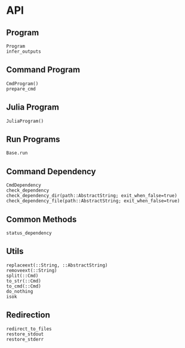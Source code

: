 # API

## Program
```@docs
Program
infer_outputs
```

## Command Program
```@docs
CmdProgram()
prepare_cmd
```

## Julia Program
```@docs
JuliaProgram()
```

## Run Programs
```@docs
Base.run
```

## Command Dependency
```@docs
CmdDependency
check_dependency
check_dependency_dir(path::AbstractString; exit_when_false=true)
check_dependency_file(path::AbstractString; exit_when_false=true)
```

## Common Methods
```@docs
status_dependency
```

## Utils
```@docs
replaceext(::String, ::AbstractString)
removeext(::String)
split(::Cmd)
to_str(::Cmd)
to_cmd(::Cmd)
do_nothing
isok
```

## Redirection
```@docs
redirect_to_files
restore_stdout
restore_stderr
```
